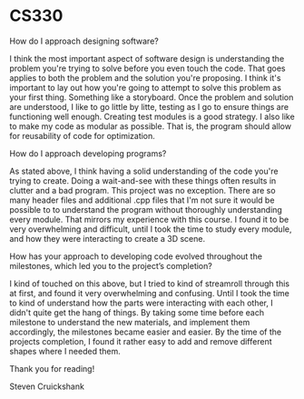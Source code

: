 # CS330



How do I approach designing software?

I think the most important aspect of software design is understanding the problem you're trying to solve before you even touch the code. That goes applies to both the problem and the solution you're proposing. I think it's important to lay out how you're going to attempt to solve this problem as your first thing. Something like a storyboard. Once the problem and solution are understood, I like to go little by litte, testing as I go to ensure things are functioning well enough. Creating test modules is a good strategy. I also like to make my code as modular as possible. That is, the program should allow for reusability of code for optimization. 




How do I approach developing programs?


As stated above, I think having a solid understanding of the code you're trying to create. Doing a wait-and-see with these things often results in clutter and a bad program. This project was no exception. There are so many header files and additional .cpp files that I'm not sure it would be possible to to understand the program without thoroughly understanding every module. That mirrors my experience with this course. I found it to be very overwhelming and difficult, until I took the time to study every module, and how they were interacting to create a 3D scene. 



How has your approach to developing code evolved throughout the milestones, which led you to the project’s completion?


I kind of touched on this above, but I tried to kind of streamroll through this at first, and found it very overwhelming and confusing. Until I took the time to kind of understand how the parts were interacting with each other, I didn't quite get the hang of things. By taking some time before each milestone to understand the new materials, and implement them accordingly, the milestones became easier and easier. By the time of the projects completion, I found it rather easy to add and remove different shapes where I needed them. 


Thank you for reading!

Steven Cruickshank
